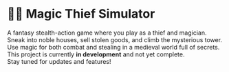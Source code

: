 # 🧙‍♂️ Magic Thief Simulator

A fantasy stealth-action game where you play as a thief and magician.  
Sneak into noble houses, sell stolen goods, and climb the mysterious tower.  
Use magic for both combat and stealing in a medieval world full of secrets.  
This project is currently **in development** and not yet complete.  
Stay tuned for updates and features!
